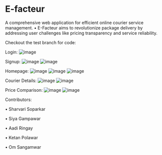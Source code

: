 # E-facteur
A comprehensive web application for efficient online courier service management.
•	E-Facteur aims to revolutionize package delivery by addressing user challenges like pricing transparency and service reliability.

Checkout the test branch for code:

Login:
![image](https://github.com/siyagampawar/E-facteur/assets/115725393/61926011-0b1f-4586-9830-6844606a67d0)

Signup:
![image](https://github.com/siyagampawar/E-facteur/assets/115725393/2c4d0902-39ec-4da1-9d15-91f7f8e883b1)
![image](https://github.com/siyagampawar/E-facteur/assets/115725393/7d67eed4-ff56-494f-8cb7-0240a8a6c958)

Homepage:
![image](https://github.com/siyagampawar/E-facteur/assets/115725393/6b615833-3276-4c70-a71a-bdf413ee6fcc)
![image](https://github.com/siyagampawar/E-facteur/assets/115725393/c12b63bb-c405-4882-a880-e86d02d5f767)
![image](https://github.com/siyagampawar/E-facteur/assets/115725393/ff809590-6073-49ff-b889-969dee8438d8)

Courier Details:
![image](https://github.com/siyagampawar/E-facteur/assets/115725393/fbadcaa0-ed82-40d3-9dd7-71a5fdeb4d7e)
![image](https://github.com/siyagampawar/E-facteur/assets/115725393/36887497-a134-4c31-9bd6-3f84213dce82)

Price Comparison:
![image](https://github.com/siyagampawar/E-facteur/assets/115725393/45cebf60-0ca3-4d89-9007-eb08066400be)
![image](https://github.com/siyagampawar/E-facteur/assets/115725393/744ff7a7-874a-4ed5-9af4-f9cd94a4e0cb)


Contributors:

•	Sharvari Soparkar


•	Siya Gampawar


•	Aadi Ringay


•	Ketan Polawar


•	Om Sangamwar
